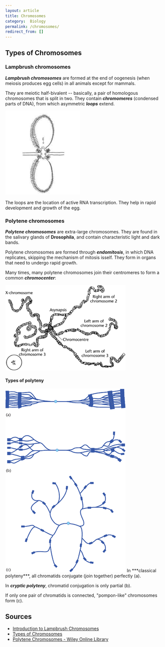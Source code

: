 ```yaml
---
layout: article
title: Chromosomes
category:  Biology
permalink: /chromosomes/
redirect_from: []
---
```


## Types of Chromosomes

### Lampbrush chromosomes
***Lampbrush chromosomes*** are formed at the end of oogenesis (when meiosis produces egg cells) in all animals except for mammals.

They are meiotic half-bivalent -- basically, a pair of homologous chromosomes that is split in two. They contain ***chromomeres*** (condensed parts of DNA), from which asymmetric ***loops*** extend.

<img src="images/lampbrush chrs.png">

The loops are the location of active RNA transcription. They help in rapid development and growth of the egg.

### Polytene chromosomes
***Polytene chromosomes*** are extra-large chromosomes. They are found in the salivary glands of **Drosophila**, and contain characteristic light and dark bands.

Polytene chromosomes are formed through ***endomitosis***, in which DNA replicates, skipping the mechanism of mitosis isself. They form in organs that need to undergo rapid growth.

Many times, many polytene chromosomes join their centromeres to form a common ***chromocenter***:

<img src="images/chromocenter.gif">

#### Types of polyteny
<img  class="small left" src="images/polytene types.gif">
In ***classical polyteny***, all chromatids conjugate (join together) perfectly (a).

In ***cryptic polyteny***, chromatid conjugation is only partial (b).

If only one pair of chromatids is connected, "pompon-like" chromosomes form (c).

## Sources
* [Introduction to Lampbrush Chromosomes](http://projects.exeter.ac.uk/lampbrush/downloads/Introduction%20to%20lampbrush%20chromosomes%20(1).pdf)
* [Types of Chromosomes](http://www.biologydiscussion.com/chromosomes/kinds-of-chromosomes-lampbrush-polytene-and-supernumerary/569)
* [Polytene Chromosomes - Wiley Online Library](http://onlinelibrary.wiley.com/doi/10.1002/9780470015902.a0001183.pub2/full)